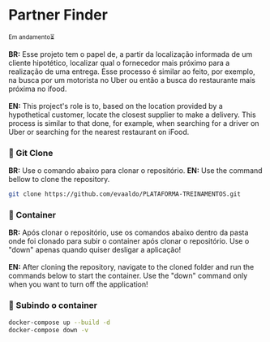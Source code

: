 # Partner Finder

<small>Em andamento⏳</small>

**BR:** Esse projeto tem o papel de, a partir da localização informada de um cliente hipotético, localizar qual o fornecedor mais próximo para a realização de uma entrega. Esse processo é similar ao feito, por exemplo, na busca por um motorista no Uber ou então a busca do restaurante mais próxima no ifood. <br/><br/>
**EN:** This project's role is to, based on the location provided by a hypothetical customer, locate the closest supplier to make a delivery. This process is similar to that done, for example, when searching for a driver on Uber or searching for the nearest restaurant on iFood.

### 👬 Git Clone

**BR:** Use o comando abaixo para clonar o repositório.
**EN:** Use the command bellow to clone the repository.

```sh
git clone https://github.com/evaaldo/PLATAFORMA-TREINAMENTOS.git
```

### 🐋 Container

**BR:** Após clonar o repositório, use os comandos abaixo dentro da pasta onde foi clonado para subir o container após clonar o repositório. Use o "down" apenas quando quiser desligar a aplicação! <br/><br/>
**EN:** After cloning the repository, navigate to the cloned folder and run the commands below to start the container. Use the "down" command only when you want to turn off the application!

### 🚀 Subindo o container

```sh
docker-compose up --build -d
docker-compose down -v
```